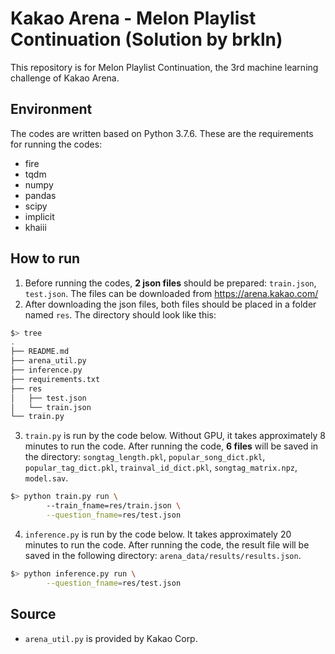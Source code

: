 # Kakao Arena - Melon Playlist Continuation (Solution by brkln)
This repository is for Melon Playlist Continuation, the 3rd machine learning challenge of Kakao Arena.

## Environment
The codes are written based on Python 3.7.6. These are the requirements for running the codes:
- fire
- tqdm
- numpy
- pandas
- scipy
- implicit
- khaiii

## How to run
1. Before running the codes, **2 json files** should be prepared: `train.json`, `test.json`. The files can be downloaded from https://arena.kakao.com/
2. After downloading the json files, both files should be placed in a folder named `res`. The directory should look like this:
```bash
$> tree
.
├── README.md
├── arena_util.py
├── inference.py
├── requirements.txt
├── res
│   ├── test.json
│   └── train.json
└── train.py
```
3. `train.py` is run by the code below. Without GPU, it takes approximately 8 minutes to run the code. After running the code, **6 files** will be saved in the directory: `songtag_length.pkl`, `popular_song_dict.pkl`, `popular_tag_dict.pkl`, `trainval_id_dict.pkl`, `songtag_matrix.npz`, `model.sav`.
```bash
$> python train.py run \    
        --train_fname=res/train.json \
        --question_fname=res/test.json
```
4. `inference.py` is run by the code below. It takes approximately 20 minutes to run the code. After running the code, the result file will be saved in the following directory: `arena_data/results/results.json`.
```bash
$> python inference.py run \
        --question_fname=res/test.json
```

## Source
* `arena_util.py` is provided by Kakao Corp.
